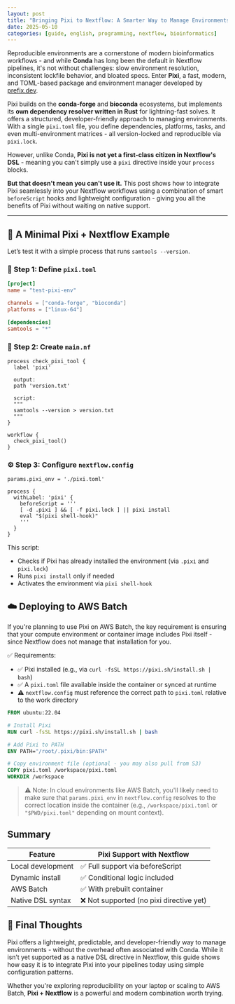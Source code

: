 ```yaml
---
layout: post
title: "Bringing Pixi to Nextflow: A Smarter Way to Manage Environments"
date: 2025-05-10
categories: [guide, english, programming, nextflow, bioinformatics]
---
```


Reproducible environments are a cornerstone of modern bioinformatics workflows - and while **Conda** has long been the default in Nextflow pipelines, it's not without challenges: slow environment resolution, inconsistent lockfile behavior, and bloated specs. Enter **Pixi**, a fast, modern, and TOML-based package and environment manager developed by [prefix.dev](https://prefix.dev/).

Pixi builds on the **conda-forge** and **bioconda** ecosystems, but implements its **own dependency resolver written in Rust** for lightning-fast solves. It offers a structured, developer-friendly approach to managing environments. With a single `pixi.toml` file, you define dependencies, platforms, tasks, and even multi-environment matrices - all version-locked and reproducible via `pixi.lock`.

However, unlike Conda, **Pixi is not yet a first-class citizen in Nextflow's DSL** - meaning you can't simply use a `pixi` directive inside your `process` blocks.

**But that doesn't mean you can't use it.** This post shows how to integrate Pixi seamlessly into your Nextflow workflows using a combination of smart `beforeScript` hooks and lightweight configuration - giving you all the benefits of Pixi without waiting on native support.

---

## 🧪 A Minimal Pixi + Nextflow Example

Let’s test it with a simple process that runs `samtools --version`.

### 🧾 Step 1: Define `pixi.toml`

```toml
[project]
name = "test-pixi-env"

channels = ["conda-forge", "bioconda"]
platforms = ["linux-64"]

[dependencies]
samtools = "*"
```

### 🧬 Step 2: Create `main.nf`

```nextflow
process check_pixi_tool {
  label 'pixi'

  output:
  path 'version.txt'

  script:
  """
  samtools --version > version.txt
  """
}

workflow {
  check_pixi_tool()
}
```

### ⚙️ Step 3: Configure `nextflow.config`

```
params.pixi_env = './pixi.toml'

process {
  withLabel: 'pixi' {
    beforeScript = '''
    [ -d .pixi ] && [ -f pixi.lock ] || pixi install
    eval "$(pixi shell-hook)"
    '''
  }
}
```

This script:

- Checks if Pixi has already installed the environment (via `.pixi` and `pixi.lock`)
- Runs `pixi install` only if needed
- Activates the environment via `pixi shell-hook`

## ☁️ Deploying to AWS Batch

If you're planning to use Pixi on AWS Batch, the key requirement is ensuring that your compute environment or container image includes Pixi itself - since Nextflow does not manage that installation for you.

✅ Requirements:

- ✅ Pixi installed (e.g., via `curl -fsSL https://pixi.sh/install.sh | bash`)
- ✅ A `pixi.toml` file available inside the container or synced at runtime
- ⚠️ `nextflow.config` must reference the correct path to `pixi.toml` relative to the work directory

```Dockerfile
FROM ubuntu:22.04

# Install Pixi
RUN curl -fsSL https://pixi.sh/install.sh | bash

# Add Pixi to PATH
ENV PATH="/root/.pixi/bin:$PATH"

# Copy environment file (optional - you may also pull from S3)
COPY pixi.toml /workspace/pixi.toml
WORKDIR /workspace
```

> ⚠️ Note: In cloud environments like AWS Batch, you'll likely need to make sure that `params.pixi_env` in `nextflow.config` resolves to the correct location inside the container (e.g., `/workspace/pixi.toml` or `"$PWD/pixi.toml"` depending on mount context).

## Summary

| Feature | Pixi Support with Nextflow |
| --- | --- |
| Local development | ✅ Full support via beforeScript |
| Dynamic install | ✅ Conditional logic included |
| AWS Batch | ✅ With prebuilt container |
| Native DSL syntax | ❌ Not supported (no pixi directive yet) |

## 💬 Final Thoughts

Pixi offers a lightweight, predictable, and developer-friendly way to manage environments - without the overhead often associated with Conda. While it isn’t yet supported as a native DSL directive in Nextflow, this guide shows how easy it is to integrate Pixi into your pipelines today using simple configuration patterns.

Whether you're exploring reproducibility on your laptop or scaling to AWS Batch, **Pixi + Nextflow** is a powerful and modern combination worth trying.
